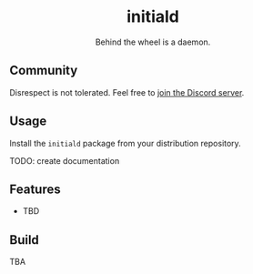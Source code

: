 <div align=center>

  # initiald

  Behind the wheel is a daemon.
</div>

## Community

Disrespect is not tolerated. Feel free to [join the Discord server](https://discord.com/invite/C6NdvU5bzN).

## Usage

Install the `initiald` package from your distribution repository.

TODO: create documentation

## Features

- TBD

## Build

TBA
